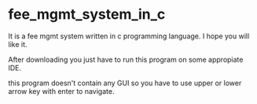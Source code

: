 # fee_mgmt_system_in_c
It is a fee mgmt system written in c programming language. I hope you will like it.

After downloading you just have to run this program on some appropiate IDE.

this program doesn't contain any GUI so you have to use upper or lower arrow key with enter to navigate.

